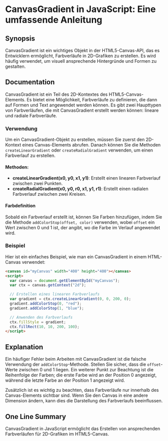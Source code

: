 <!--
Meta Description: # CanvasGradient in JavaScript: Eine umfassende Anleitung ## Synopsis CanvasGradient ist ein wichtiges Objekt in der HTML5-Canvas-API, das es Entwickl...
Meta Keywords: canvas, die, ein, canvasgradient, ist
-->

# CanvasGradient in JavaScript: Eine umfassende Anleitung

## Synopsis
CanvasGradient ist ein wichtiges Objekt in der HTML5-Canvas-API, das es Entwicklern ermöglicht, Farbverläufe in 2D-Grafiken zu erstellen. Es wird häufig verwendet, um visuell ansprechende Hintergründe und Formen zu gestalten.

## Documentation
CanvasGradient ist ein Teil des 2D-Kontextes des HTML5-Canvas-Elements. Es bietet eine Möglichkeit, Farbverläufe zu definieren, die dann auf Formen und Text angewendet werden können. Es gibt zwei Haupttypen von Farbverläufen, die mit CanvasGradient erstellt werden können: lineare und radiale Farbverläufe.

### Verwendung
Um ein CanvasGradient-Objekt zu erstellen, müssen Sie zuerst den 2D-Kontext eines Canvas-Elements abrufen. Danach können Sie die Methoden `createLinearGradient` oder `createRadialGradient` verwenden, um einen Farbverlauf zu erstellen.

#### Methoden:
- **createLinearGradient(x0, y0, x1, y1)**: Erstellt einen linearen Farbverlauf zwischen zwei Punkten.
- **createRadialGradient(x0, y0, r0, x1, y1, r1)**: Erstellt einen radialen Farbverlauf zwischen zwei Kreisen.

#### Farbdefinition
Sobald ein Farbverlauf erstellt ist, können Sie Farben hinzufügen, indem Sie die Methode `addColorStop(offset, color)` verwenden, wobei `offset` ein Wert zwischen 0 und 1 ist, der angibt, wo die Farbe im Verlauf angewendet wird.

### Beispiel
Hier ist ein einfaches Beispiel, wie man ein CanvasGradient in einem HTML-Canvas verwendet:

```html
<canvas id="myCanvas" width="400" height="400"></canvas>
<script>
  var canvas = document.getElementById("myCanvas");
  var ctx = canvas.getContext("2d");

  // Erstellen eines linearen Farbverlaufs
  var gradient = ctx.createLinearGradient(0, 0, 200, 0);
  gradient.addColorStop(0, "red");
  gradient.addColorStop(1, "blue");

  // Anwenden des Farbverlaufs
  ctx.fillStyle = gradient;
  ctx.fillRect(10, 10, 200, 100);
</script>
```

## Explanation
Ein häufiger Fehler beim Arbeiten mit CanvasGradient ist die falsche Verwendung der `addColorStop`-Methode. Stellen Sie sicher, dass die `offset`-Werte zwischen 0 und 1 liegen. Ein weiterer Punkt zur Beachtung ist die Reihenfolge der Farben; die erste Farbe wird an der Position 0 angezeigt, während die letzte Farbe an der Position 1 angezeigt wird.

Zusätzlich ist es wichtig zu beachten, dass Farbverläufe nur innerhalb des Canvas-Elements sichtbar sind. Wenn Sie den Canvas in eine andere Dimension ändern, kann dies die Darstellung des Farbverlaufs beeinflussen.

## One Line Summary
CanvasGradient in JavaScript ermöglicht das Erstellen von ansprechenden Farbverläufen für 2D-Grafiken im HTML5-Canvas.
